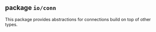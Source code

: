 ## package `io/conn`

This package provides abstractions for connections build on top of other types.
